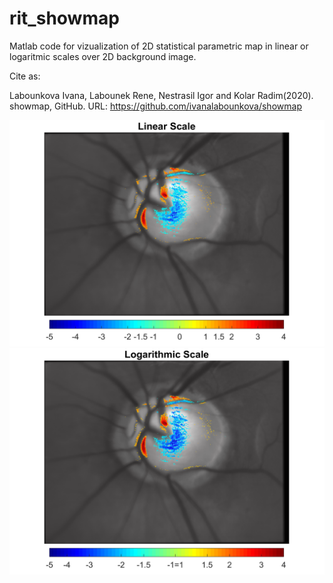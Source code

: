 # rit_showmap
Matlab code for vizualization of 2D statistical parametric map in linear or logaritmic scales over 2D background image.

Cite as:

Labounkova Ivana, Labounek Rene, Nestrasil Igor and Kolar Radim(2020). showmap, GitHub. URL: https://github.com/ivanalabounkova/showmap

![](images/linear_scale.png)
![](images/logarithmic_scale.png)
